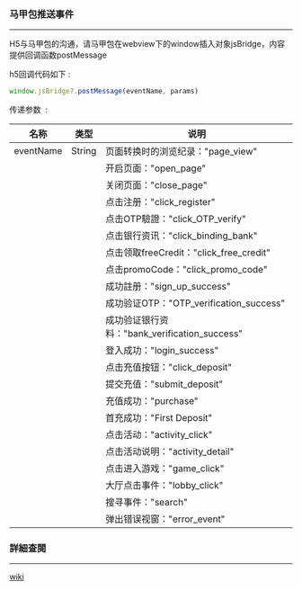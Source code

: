 
### 马甲包推送事件

---

H5与马甲包的沟通，请马甲包在webview下的window插入对象jsBridge，内容提供回调函数postMessage

h5回调代码如下 : 

```jsx
window.jsBridge?.postMessage(eventName, params)
```

传递参数  : 

| 名称 | 类型 | 说明 |
| --- | --- | --- |
| eventName | String | 页面转换时的浏览纪录："page_view"
|  |  | 开启页面："open_page"
|  |  | 关闭页面："close_page"
|  |  | 点击注册："click_register"
|  |  | 点击OTP驗證："click_OTP_verify"
|  |  | 点击银行资讯："click_binding_bank"
|  |  | 点击领取freeCredit："click_free_credit"
|  |  | 点击promoCode："click_promo_code"
|  |  | 成功註册："sign_up_success"
|  |  | 成功验证OTP："OTP_verification_success"
|  |  | 成功验证银行资料："bank_verification_success"
|  |  | 登入成功："login_success"
|  |  | 点击充值按钮："click_deposit"
|  |  | 提交充值："submit_deposit"
|  |  | 充值成功："purchase"
|  |  | 首充成功："First Deposit"
|  |  | 点击活动："activity_click"
|  |  | 点击活动说明："activity_detail"
|  |  | 点击进入游戏："game_click"
|  |  | 大厅点击事件："lobby_click"
|  |  | 搜寻事件："search"
|  |  | 弹出错误视窗："error_event"



### 詳細查閱

---

[wiki](https://github.com/jteamdev/app-demo/wiki)
